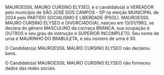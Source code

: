 MAUROESSIL MAURO CURSINO ELYSEO, é o candidato(a) a VEREADOR pelo município de SÃO JOSÉ DOS CAMPOS - SP na eleição MUNICIPAL de 2024 pelo PARTIDO SOCIALISMO E LIBERDADE (PSOL). MAUROESSIL MAURO CURSINO ELYSEO é DIVORCIADO(A), nasceu em 13/01/1962, se declara do gênero MASCULINO da cor/raça BRANCA, sua ocupação é OUTROS e seu grau de instrução é SUPERIOR INCOMPLETO. Seu nome de urna é MAURINHO DO BRABULETA, e seu número de urna é 50.

O Candidato(a) MAUROESSIL MAURO CURSINO ELYSEO não declarou bens.


O Candidato(a) MAUROESSIL MAURO CURSINO ELYSEO não forneceu dados das redes sociais.